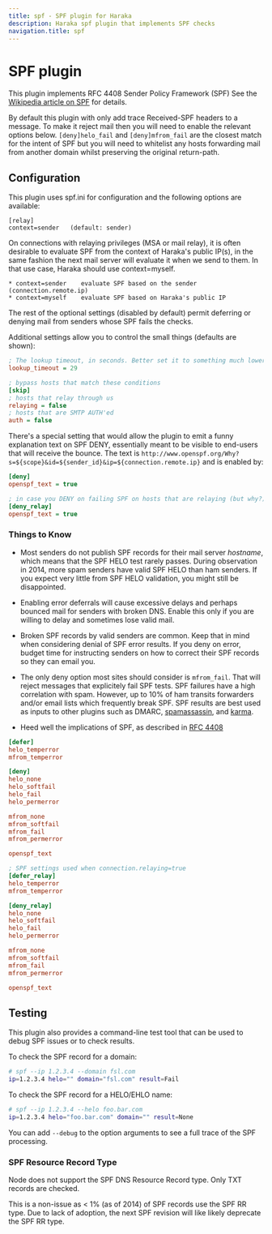 ```yaml
---
title: spf - SPF plugin for Haraka
description: Haraka spf plugin that implements SPF checks
navigation.title: spf
---
```


# SPF plugin

This plugin implements RFC 4408 Sender Policy Framework (SPF)
See the [Wikipedia article on SPF](http://en.wikipedia.org/wiki/Sender_Policy_Framework) for details.

By default this plugin with only add trace Received-SPF headers to a message.
To make it reject mail then you will need to enable the relevant options below.
`[deny]helo_fail` and `[deny]mfrom_fail` are the closest match for the intent
of SPF but you will need to whitelist any hosts forwarding mail from another
domain whilst preserving the original return-path.

Configuration
-------------

This plugin uses spf.ini for configuration and the following options are
available:

    [relay]
    context=sender   (default: sender)

On connections with relaying privileges (MSA or mail relay), it is often
desirable to evaluate SPF from the context of Haraka's public IP(s), in the
same fashion the next mail server will evaluate it when we send to them.
In that use case, Haraka should use context=myself.

    * context=sender    evaluate SPF based on the sender (connection.remote.ip)
    * context=myself    evaluate SPF based on Haraka's public IP

The rest of the optional settings (disabled by default) permit deferring or
denying mail from senders whose SPF fails the checks.

Additional settings allow you to control the small things (defaults are shown):

```ini
; The lookup timeout, in seconds. Better set it to something much lower than this.
lookup_timeout = 29

; bypass hosts that match these conditions
[skip]
; hosts that relay through us
relaying = false
; hosts that are SMTP AUTH'ed
auth = false
```

There's a special setting that would allow the plugin to emit a funny explanation text on SPF DENY, essentially meant to be visible to end-users that will receive the bounce. The text is `http://www.openspf.org/Why?s=${scope}&id=${sender_id}&ip=${connection.remote.ip}` and is enabled by:

```ini
[deny]
openspf_text = true

; in case you DENY on failing SPF on hosts that are relaying (but why?)
[deny_relay]
openspf_text = true
```

### Things to Know

* Most senders do not publish SPF records for their mail server *hostname*,
  which means that the SPF HELO test rarely passes. During observation in 2014,
  more spam senders have valid SPF HELO than ham senders. If you expect very
  little from SPF HELO validation, you might still be disappointed.

* Enabling error deferrals will cause excessive delays and perhaps bounced
  mail for senders with broken DNS. Enable this only if you are willing to
  delay and sometimes lose valid mail.

* Broken SPF records by valid senders are common. Keep that in mind when
  considering denial of SPF error results. If you deny on error, budget
  time for instructing senders on how to correct their SPF records so they
  can email you.

* The only deny option most sites should consider is `mfrom_fail`. That will
  reject messages that explicitely fail SPF tests. SPF failures have a high
  correlation with spam. However, up to 10% of ham transits forwarders and/or
  email lists which frequently break SPF. SPF results are best used as inputs
  to other plugins such as DMARC, [spamassassin](http://haraka.github.io/manual/plugins/spamassassin.html), and [karma](/plugins/karma).

* Heed well the implications of SPF, as described in [RFC 4408](http://tools.ietf.org/html/rfc4408#section-9.3)

```ini
[defer]
helo_temperror
mfrom_temperror

[deny]
helo_none
helo_softfail
helo_fail
helo_permerror

mfrom_none
mfrom_softfail
mfrom_fail
mfrom_permerror

openspf_text

; SPF settings used when connection.relaying=true
[defer_relay]
helo_temperror
mfrom_temperror

[deny_relay]
helo_none
helo_softfail
helo_fail
helo_permerror

mfrom_none
mfrom_softfail
mfrom_fail
mfrom_permerror

openspf_text
```

Testing
-------

This plugin also provides a command-line test tool that can be used to debug SPF issues or to check results.

To check the SPF record for a domain:

````sh
# spf --ip 1.2.3.4 --domain fsl.com
ip=1.2.3.4 helo="" domain="fsl.com" result=Fail
````

To check the SPF record for a HELO/EHLO name:

```sh
# spf --ip 1.2.3.4 --helo foo.bar.com
ip=1.2.3.4 helo="foo.bar.com" domain="" result=None
```

You can add `--debug` to the option arguments to see a full trace of the SPF processing.

### SPF Resource Record Type

Node does not support the SPF DNS Resource Record type. Only TXT records are
checked.

This is a non-issue as < 1% (as of 2014) of SPF records use the SPF RR type.
Due to lack of adoption, the next SPF revision will like likely deprecate the
SPF RR type.